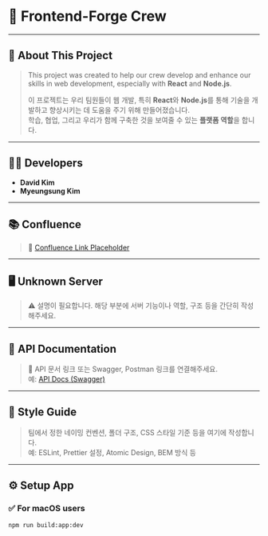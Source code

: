 # 🚗 Frontend-Forge Crew

---

## 📌 About This Project

> This project was created to help our crew develop and enhance our skills in web development, especially with **React** and **Node.js**.
>
> 이 프로젝트는 우리 팀원들이 웹 개발, 특히 **React**와 **Node.js**를 통해 기술을 개발하고 향상시키는 데 도움을 주기 위해 만들어졌습니다.  
> 학습, 협업, 그리고 우리가 함께 구축한 것을 보여줄 수 있는 **플랫폼 역할**을 합니다.

---

## 👨‍💻 Developers

- **David Kim**
- **Myeungsung Kim**

---

## 📚 Confluence

> 📎 [Confluence Link Placeholder]()

---

## 🖥 Unknown Server

> ⚠️ 설명이 필요합니다. 해당 부분에 서버 기능이나 역할, 구조 등을 간단히 작성해주세요.

---

## 🔌 API Documentation

> 📎 API 문서 링크 또는 Swagger, Postman 링크를 연결해주세요.  
> 예: [API Docs (Swagger)]()

---

## 🎨 Style Guide

> 팀에서 정한 네이밍 컨벤션, 폴더 구조, CSS 스타일 기준 등을 여기에 작성합니다.  
> 예: ESLint, Prettier 설정, Atomic Design, BEM 방식 등

---

## ⚙️ Setup App

### ✅ For macOS users

```bash
npm run build:app:dev
```
